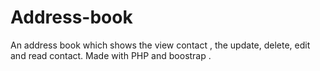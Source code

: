 # Address-book
An address book which shows the view contact , the update, delete, edit and read contact. Made with PHP and boostrap .
